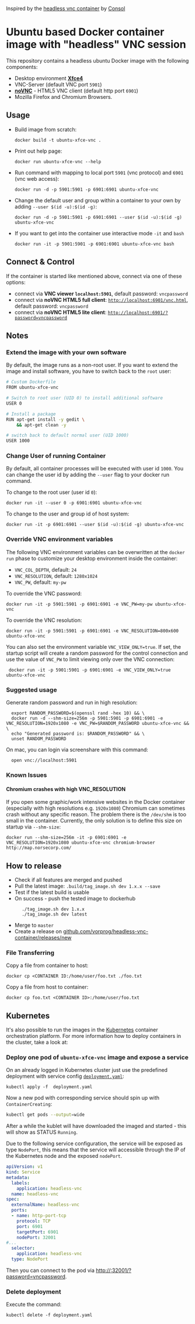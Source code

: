 Inspired by the [headless vnc container](https://github.com/consol/docker-headless-vnc-container) by [Consol](https://labs.consol.de/)

# Ubuntu based Docker container image with "headless" VNC session

This repository contains a headless ubuntu Docker image with the following components:

* Desktop environment [**Xfce4**](http://www.xfce.org)
* VNC-Server (default VNC port `5901`)
* [**noVNC**](https://github.com/novnc/noVNC) - HTML5 VNC client (default http port `6901`)
* Mozilla Firefox and Chromium Browsers.

## Usage
- Build image from scratch:

      docker build -t ubuntu-xfce-vnc .

- Print out help page:

      docker run ubuntu-xfce-vnc --help

- Run command with mapping to local port `5901` (vnc protocol) and `6901` (vnc web access):

      docker run -d -p 5901:5901 -p 6901:6901 ubuntu-xfce-vnc
  
- Change the default user and group within a container to your own by adding `--user $(id -u):$(id -g)`:

      docker run -d -p 5901:5901 -p 6901:6901 --user $(id -u):$(id -g) ubuntu-xfce-vnc

- If you want to get into the container use interactive mode `-it` and `bash`
      
      docker run -it -p 5901:5901 -p 6901:6901 ubuntu-xfce-vnc bash

## Connect & Control
If the container is started like mentioned above, connect via one of these options:

* connect via __VNC viewer `localhost:5901`__, default password: `vncpassword`
* connect via __noVNC HTML5 full client__: [`http://localhost:6901/vnc.html`](http://localhost:6901/vnc.html), default password: `vncpassword` 
* connect via __noVNC HTML5 lite client__: [`http://localhost:6901/?password=vncpassword`](http://localhost:6901/?password=vncpassword) 

## Notes

### Extend the image with your own software
By default, the image runs as a non-root user. If you want to extend the image and install software, you have to switch back to the `root` user:

```bash
# Custom Dockerfile
FROM ubuntu-xfce-vnc

# Switch to root user (UID 0) to install additional software
USER 0

# Install a package
RUN apt-get install -y gedit \
    && apt-get clean -y

# switch back to default normal user (UID 1000)
USER 1000
```

### Change User of running Container

By default, all container processes will be executed with user id `1000`. You can change the user id by adding the `--user` flag to your docker run command. 

To change to the root user (user id `0`):

    docker run -it --user 0 -p 6901:6901 ubuntu-xfce-vnc

To change to the user and group id of host system:

    docker run -it -p 6901:6901 --user $(id -u):$(id -g) ubuntu-xfce-vnc

### Override VNC environment variables
The following VNC environment variables can be overwritten at the `docker run` phase to customize your desktop environment inside the container:
* `VNC_COL_DEPTH`, default: `24`
* `VNC_RESOLUTION`, default: `1280x1024`
* `VNC_PW`, default: `my-pw`

To override the VNC password:

    docker run -it -p 5901:5901 -p 6901:6901 -e VNC_PW=my-pw ubuntu-xfce-vnc

To override the VNC resolution:

    docker run -it -p 5901:5901 -p 6901:6901 -e VNC_RESOLUTION=800x600 ubuntu-xfce-vnc
    
You can also set the environment variable `VNC_VIEW_ONLY=true`. If set, the startup script will create a random password for the control connection and use the value of `VNC_PW` to limit viewing only over the VNC connection:

     docker run -it -p 5901:5901 -p 6901:6901 -e VNC_VIEW_ONLY=true ubuntu-xfce-vnc

### Suggested usage

Generate random password and run in high resolution:

```
  export RANDOM_PASSWORD=$(openssl rand -hex 10) && \
  docker run -d --shm-size=256m -p 5901:5901 -p 6901:6901 -e VNC_RESOLUTION=1920x1080 -e VNC_PW=$RANDOM_PASSWORD ubuntu-xfce-vnc && \
  echo "Generated password is: $RANDOM_PASSWORD" && \
  unset RANDOM_PASSWORD
```

On mac, you can login via screenshare with this command:
```
  open vnc://localhost:5901
```

### Known Issues

#### Chromium crashes with high VNC_RESOLUTION
If you open some graphic/work intensive websites in the Docker container (especially with high resolutions e.g. `1920x1080`) Chromium can sometimes crash without any specific reason. The problem there is the `/dev/shm` is too small in the container. Currently, the only solution is to define this size on startup via `--shm-size`:

    docker run --shm-size=256m -it -p 6901:6901 -e VNC_RESOLUTION=1920x1080 ubuntu-xfce-vnc chromium-browser http://map.norsecorp.com/

## How to release
* Check if all features are merged and pushed
* Pull the latest image: `.build/tag_image.sh dev 1.x.x --save`
* Test if the latest build is usable
* On success - push the tested image to dockerhub
```
      ./tag_image.sh dev 1.x.x
      ./tag_image.sh dev latest
```
* Merge to `master`
* Create a release on [github.com/vorprog/headless-vnc-container/releases/new](https://github.com/vorprog/headless-vnc-container/releases/new)

### File Transferring

Copy a file from container to host:
```
docker cp <CONTAINER ID:/home/user/foo.txt ./foo.txt
```

Copy a file from host to container:
```
docker cp foo.txt <CONTAINER ID>:/home/user/foo.txt
```

## Kubernetes

It's also possible to run the images in the [Kubernetes](https://kubernetes.io) container orchestration platform. For more information how to deploy containers in the cluster, take a look at:

### Deploy one pod of `ubuntu-xfce-vnc` image and expose a service
 
On an already logged in Kubernetes cluster just use the predefined deployment with service config [`deployment.yaml`](deployment.yaml): 

    kubectl apply -f  deployment.yaml
    
Now a new pod with corresponding service should spin up with `ContainerCreating`:

```bash
kubectl get pods --output=wide
```    

After a while the kublet will have downloaded the imaged and started - this will show as STATUS `Running`.

Due to the following service configuration, the service will be exposed as type `NodePort`, this means that the service will accessible through the IP of the Kubernetes node and the exposed `nodePort`.

```yaml
apiVersion: v1
kind: Service
metadata:
  labels:
    application: headless-vnc
  name: headless-vnc
spec:
  externalName: headless-vnc
  ports:
  - name: http-port-tcp
    protocol: TCP
    port: 6901
    targetPort: 6901
    nodePort: 32001
#...
  selector:
    application: headless-vnc
  type: NodePort

```

Then you can connect to the pod via [http://<ip-of-node>:32001/?password=vncpassword](http://<ip-of-node>:32001/?password=vncpassword).

### Delete deployment

Execute the command:

    kubectl delete -f deployment.yaml